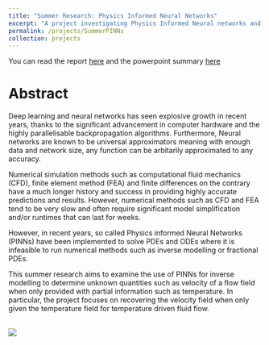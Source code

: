 ```yaml
---
title: "Summer Research: Physics Informed Neural Networks"
excerpt: "A project investigating Physics Informed Neural networks and their Potential Applications <br/><img src='/images/2024-02-29-Introduction-to-Physics-Informed-Neural-Networks/Test.gif'>"
permalink: /projects/SummerPINNs
collection: projects
---
```

You can read the report [here](/files/Summer_Research_Report_compressed) and the powerpoint summary [here](/images/projects/Josu7836_VRI_Poster.gif)

# Abstract
Deep learning and neural networks has seen explosive growth in recent years, thanks to the significant advancement in computer hardware and the highly parallelisable backpropagation algorithms. Furthermore, Neural networks are known to be universal approximators meaning with enough data and network size, any function can be arbitarily approximated to any accuracy.

Numerical simulation methods such as computational fluid mechanics (CFD), finite element method (FEA) and finite differences on the contrary have a much longer
history and success in providing highly accurate predictions and results.
However, numerical methods such as CFD and FEA tend to be very slow and
often require significant model simplification and/or runtimes that can last for weeks.

However, in recent years, so called Physics informed Neural Networks (PINNs) have been
implemented to solve PDEs and ODEs where it is infeasible to run numerical methods
such as inverse modelling or fractional PDEs.

This summer research aims to examine the use of PINNs for inverse modelling to
determine unknown quantities such as velocity of a flow field when only provided with
partial information such as temperature. In particular, the project focuses on recovering the velocity field when only given the temperature field for temperature driven fluid flow.

<br/><img src='/images/2024-02-29-Introduction-to-Physics-Informed-Neural-Networks/Test.gif'>

